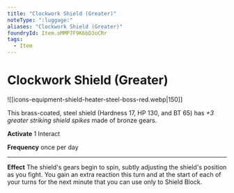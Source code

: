 ```yaml
---
title: "Clockwork Shield (Greater)"
noteType: ":luggage:"
aliases: "Clockwork Shield (Greater)"
foundryId: Item.oMMP7F9K6bD3oCRr
tags:
  - Item
---
```


# Clockwork Shield (Greater)
![[icons-equipment-shield-heater-steel-boss-red.webp|150]]

This brass-coated, steel shield (Hardness 17, HP 130, and BT 65) has _+3 greater striking shield spikes_ made of bronze gears.

**Activate** 1 Interact

**Frequency** once per day

* * *

**Effect** The shield's gears begin to spin, subtly adjusting the shield's position as you fight. You gain an extra reaction this turn and at the start of each of your turns for the next minute that you can use only to Shield Block.
